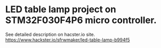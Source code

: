 # LED table lamp project on STM32F030F4P6 micro controller.
See detailed description on hacster.io site. https://www.hackster.io/sfrwmaker/led-table-lamp-b994f5
